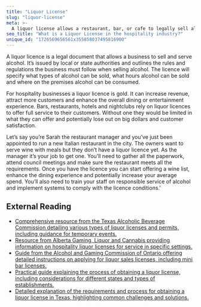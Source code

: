 ```yaml
---
title: "Liquor License"
slug: "liquor-license"
meta: >-
  A liquor license allows a restaurant, bar, or cafe to legally sell alcoholic beverages. It ensures compliance with local laws and regulations, promoting responsible service.
seo_title: "What is a Liquor License in the hospitality industry?"
unique_id: "1726569656561x355858037495816900"
---
```


A liquor licence is a legal document that allows a business to sell and serve alcohol. It’s issued by local or state authorities and outlines the rules and regulations the business must follow when selling alcohol. The licence will specify what types of alcohol can be sold, what hours alcohol can be sold and where on the premises alcohol can be consumed.

For hospitality businesses a liquor licence is gold. It can increase revenue, attract more customers and enhance the overall dining or entertainment experience. Bars, restaurants, hotels and nightclubs rely on liquor licences to offer full service to their customers. Without one they would be limited in what they can offer and potentially lose out on big dollars and customer satisfaction.

Let’s say you’re Sarah the restaurant manager and you’ve just been appointed to run a new Italian restaurant in the city. The owners want to serve wine with meals but they don’t have a liquor licence yet. As the manager it’s your job to get one. You’ll need to gather all the paperwork, attend council meetings and make sure the restaurant meets all the requirements. Once you have the licence you can start offering a wine list, enhance the dining experience and potentially increase your average spend. You’ll also need to train your staff on responsible service of alcohol and implement systems to comply with the licence conditions.'

## External Reading

- [Comprehensive resource from the Texas Alcoholic Beverage Commission detailing various types of liquor licenses and permits, including guidance for temporary events.](https://www.tabc.texas.gov/services/tabc-licenses-permits/)
- [Resource from Alberta Gaming, Liquor and Cannabis providing information on hospitality liquor licenses for service in specific settings.](https://aglc.ca/liquor/liquor-licences/apply-liquor-licence/liquor-licences-hospitality)
- [Guide from the Alcohol and Gaming Commission of Ontario offering detailed instructions on applying for liquor sales licenses, including mini bar licenses.](https://www.agco.ca/en/alcohol/responsibilities-and-resources/guides/liquor-sales-licence-including-tied-house-and-mini)
- [Practical guide explaining the process of obtaining a liquor license, including considerations for different states and types of establishments.](https://pourmybeer.com/how-do-i-get-a-liquor-license/)
- [Detailed explanation of the requirements and process for obtaining a liquor license in Texas, highlighting common challenges and solutions.](https://geraldfranklinagency.com/requirements-to-get-a-liquor-license-in-texas/)
